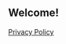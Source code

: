## Welcome!

[Privacy Policy](https://happypennygames.github.io/13Hammers-PrivacyPolicy/index.html) 
